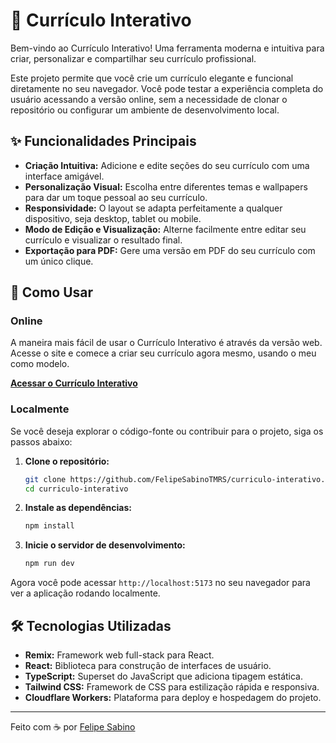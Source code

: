 # 📄 Currículo Interativo

Bem-vindo ao Currículo Interativo! Uma ferramenta moderna e intuitiva para criar, personalizar e compartilhar seu currículo profissional.

Este projeto permite que você crie um currículo elegante e funcional diretamente no seu navegador. Você pode testar a experiência completa do usuário acessando a versão online, sem a necessidade de clonar o repositório ou configurar um ambiente de desenvolvimento local.

## ✨ Funcionalidades Principais

- **Criação Intuitiva:** Adicione e edite seções do seu currículo com uma interface amigável.
- **Personalização Visual:** Escolha entre diferentes temas e wallpapers para dar um toque pessoal ao seu currículo.
- **Responsividade:** O layout se adapta perfeitamente a qualquer dispositivo, seja desktop, tablet ou mobile.
- **Modo de Edição e Visualização:** Alterne facilmente entre editar seu currículo e visualizar o resultado final.
- **Exportação para PDF:** Gere uma versão em PDF do seu currículo com um único clique.

## 🚀 Como Usar

### Online

A maneira mais fácil de usar o Currículo Interativo é através da versão web. Acesse o site e comece a criar seu currículo agora mesmo, usando o meu como modelo.

[**Acessar o Currículo Interativo**](https://curriculo-interativo.felipe-ac1.workers.dev/) 

### Localmente

Se você deseja explorar o código-fonte ou contribuir para o projeto, siga os passos abaixo:

1.  **Clone o repositório:**

    ```bash
    git clone https://github.com/FelipeSabinoTMRS/curriculo-interativo.git
    cd curriculo-interativo
    ```

2.  **Instale as dependências:**

    ```bash
    npm install
    ```

3.  **Inicie o servidor de desenvolvimento:**

    ```bash
    npm run dev
    ```

Agora você pode acessar `http://localhost:5173` no seu navegador para ver a aplicação rodando localmente.

## 🛠️ Tecnologias Utilizadas

- **Remix:** Framework web full-stack para React.
- **React:** Biblioteca para construção de interfaces de usuário.
- **TypeScript:** Superset do JavaScript que adiciona tipagem estática.
- **Tailwind CSS:** Framework de CSS para estilização rápida e responsiva.
- **Cloudflare Workers:** Plataforma para deploy e hospedagem do projeto.

---

Feito com ☕ por [Felipe Sabino](https://github.com/FelipeSabinoTMRS)
